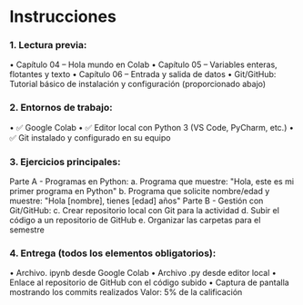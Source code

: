 # Instrucciones 
### 1. Lectura previa:
•	Capítulo 04 – Hola mundo en Colab
•	Capítulo 05 – Variables enteras, flotantes y texto
•	Capítulo 06 – Entrada y salida de datos
•	Git/GitHub: Tutorial básico de instalación y configuración (proporcionado abajo)
### 2. Entornos de trabajo:
•	✅ Google Colab
•	✅ Editor local con Python 3 (VS Code, PyCharm, etc.)
•	✅ Git instalado y configurado en su equipo
### 3. Ejercicios principales:
Parte A - Programas en Python:
a. Programa que muestre: "Hola, este es mi primer programa en Python"
b. Programa que solicite nombre/edad y muestre: "Hola [nombre], tienes [edad] años"
Parte B - Gestión con Git/GitHub:
c. Crear repositorio local con Git para la actividad
d. Subir el código a un repositorio de GitHub
e. Organizar las carpetas para el semestre
### 4. Entrega (todos los elementos obligatorios):
•	Archivo. ipynb desde Google Colab
•	Archivo .py desde editor local
•	Enlace al repositorio de GitHub con el código subido
•	Captura de pantalla mostrando los commits realizados
Valor: 5% de la calificación
